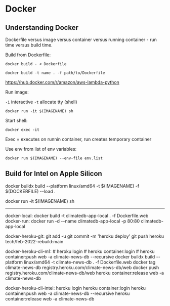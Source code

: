 # Docker

## Understanding Docker

Dockerfile versus image versus container versus running container - run time versus build time.

Build from Dockerfile:

```
docker build - < Dockerfile

docker build -t name . -f path/to/Dockerfile
```
https://hub.docker.com/r/amazon/aws-lambda-python

Run image:

`-i` interactive
`-t` allocate tty (shell)

```
docker run -it $(IMAGENAME) sh
```

Start shell:

```
docker exec -it
```

Exec = executes on runnin container, run creates temporary container

Use env from list of env variables:

```
docker run $(IMAGENAME) --env-file env.list
```

## Build for Intel on Apple Silicon

docker buildx build --platform linux/amd64 -t $(IMAGENAME) -f $(DOCKERFILE) --load .

docker run -it $(IMAGENAME) sh

---

docker-local:
	docker build -t climatedb-app-local . -f Dockerfile.web
docker-run:
	docker run -d --name climatedb-app-local -p 80:80 climatedb-app-local

docker-heroku-git:
	git add -u
	git commit -m 'heroku deploy'
	git push heroku tech/feb-2022-rebuild:main

docker-heroku-cli-m1:
	# heroku login
	# heroku container:login
	# heroku container:push web -a climate-news-db --recursive
	docker buildx build --platform linux/amd64 -t climate-news-db . -f Dockerfile.web
	docker tag climate-news-db registry.heroku.com/climate-news-db/web
	docker push registry.heroku.com/climate-news-db/web
	heroku container:release web -a climate-news-db

docker-heroku-cli-intel:
	heroku login
	heroku container:login
	heroku container:push web -a climate-news-db --recursive
	heroku container:release web -a climate-news-db

